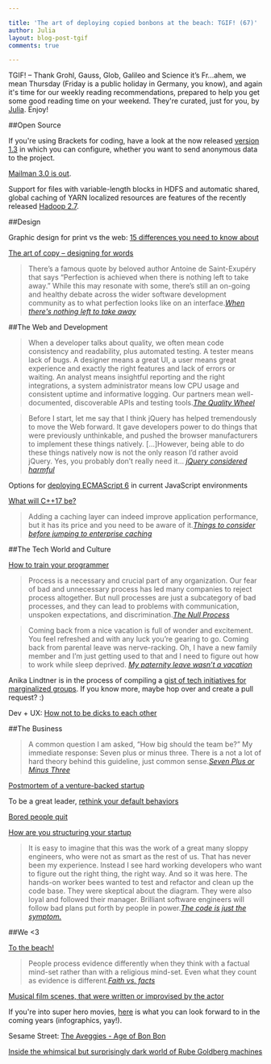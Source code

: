 ```yaml
---

title: 'The art of deploying copied bonbons at the beach: TGIF! (67)'
author: Julia
layout: blog-post-tgif
comments: true

---
```



TGIF! – Thank Grohl, Gauss, Glob, Galileo and Science it’s Fr...ahem, we mean Thursday (Friday is a public holiday in Germany, you know), and again it's time for our weekly reading recommendations, prepared to help you get some good reading time on your weekend. They're curated, just for you, by [Julia](http://twitter.com/juschm). Enjoy!

##Open Source

If you're using Brackets for coding, have a look at the now released [version 1.3](http://blog.brackets.io/2015/04/27/brackets-1-3-release-is-here/) in which you can configure, whether you want to send anonymous data to the project.

[Mailman 3.0 is out](https://mail.python.org/pipermail/mailman-announce/2015-April/000210.html).

Support for files with variable-length blocks in HDFS and automatic shared, global caching of YARN localized resources are features of the recently released [Hadoop 2.7](http://markmail.org/thread/ytisa4w73ym4ee65).

##Design

Graphic design for print vs the web: [15 differences you need to know about](https://designschool.canva.com/blog/print-vs-web/)

[The art of copy – designing for words](thenextweb.com/dd/2015/04/29/the-art-of-copy-designing-for-words)

> There’s a famous quote by beloved author Antoine de Saint-Exupéry that says “Perfection is achieved when there is nothing left to take away.” While this may resonate with some, there’s still an on-going and healthy debate across the wider software development community as to what perfection looks like on an interface.<cite>[When there's nothing left to take away](http://uxmag.com/articles/when-theres-nothing-left-to-take-away)</cite>

##The Web and Development

> When a developer talks about quality, we often mean code consistency and readability, plus automated testing. A tester means lack of bugs. A designer means a great UI, a user means great experience and exactly the right features and lack of errors or waiting. An analyst means insightful reporting and the right integrations, a system administrator means low CPU usage and consistent uptime and informative logging. Our partners mean well-documented, discoverable APIs and testing tools.<cite>[The Quality Wheel](http://blog.jessitron.com/2015/04/the-quality-wheel.html)</cite>

> Before I start, let me say that I think jQuery has helped tremendously to move the Web forward. It gave developers power to do things that were previously unthinkable, and pushed the browser manufacturers to implement these things natively. [...]However, being able to do these things natively now is not the only reason I’d rather avoid jQuery. Yes, you probably don’t really need it… <cite>[jQuery considered harmful](http://lea.verou.me/2015/04/jquery-considered-harmful/)</cite>

Options for [deploying ECMAScript 6](http://www.2ality.com/2015/04/deploying-es6.html) in current JavaScript environments

[What will C++17 be?](http://de.scribd.com/doc/263203829/What-will-C-17-be)

> Adding a caching layer can indeed improve application performance, but it has its price and you need to be aware of it.<cite>[Things to consider before jumping to enterprise caching](http://vladmihalcea.com/2015/04/16/things-to-consider-before-jumping-to-enterprise-caching)</cite>

##The Tech World and Culture

[How to train your programmer](http://ashleygwilliams.github.io/how-to-train-your-programmer/)

> Process is a necessary and crucial part of any organization. Our fear of bad and unnecessary process has led many companies to reject process altogether. But null processes are just a subcategory of bad processes, and they can lead to problems with communication, unspoken expectations, and discrimination.<cite>[The Null Process](https://kateheddleston.com/blog/the-null-process)</cite>

> Coming back from a nice vacation is full of wonder and excitement. You feel refreshed and with any luck you’re gearing to go. Coming back from parental leave was nerve-racking. Oh, I have a new family member and I’m just getting used to that and I need to figure out how to work while sleep deprived. <cite>[My paternity leave wasn’t a vacation](https://medium.com/@davedash/my-paternity-leave-wasn-t-a-vacation-547ee9615d)</cite>

Anika Lindtner is in the process of compiling a [gist of tech initiatives for marginalized groups](https://gist.github.com/anikalindtner/9524950). If you know more, maybe hop over and create a pull request? :)

Dev + UX: [How not to be dicks to each other](https://shinetechblog.files.wordpress.com/2015/04/caa8nvgugaaa_4v.jpg)

##The Business

> A common question I am asked, “How big should the team be?” My immediate response: Seven plus or minus three. There is a not a lot of hard theory behind this guideline, just common sense.<cite>[Seven Plus or Minus Three](http://randsinrepose.com/archives/seven-plus-or-minus-three/)</cite>

[Postmortem of a venture-backed startup](https://medium.com/@brett1211/postmortem-of-a-venture-backed-startup-72c6f8bec7df)

To be a great leader, [rethink your default behaviors](https://medium.com/ideo-stories/to-be-a-great-leader-rethink-your-default-behaviors-c762ffd59450)

[Bored people quit](http://randsinrepose.com/archives/bored-people-quit/)

[How are you structuring your startup](https://keen.io//blog/117530017991/ask-why-a-lot-when-you-organize-your-startup)

> It is easy to imagine that this was the work of a great many sloppy engineers, who were not as smart as the rest of us. That has never been my experience. Instead I see hard working developers who want to figure out the right thing, the right way. And so it was here. The hands-on worker bees wanted to test and refactor and clean up the code base. They were skeptical about the diagram. They were also loyal and followed their manager. Brilliant software engineers will follow bad plans put forth by people in power.<cite>[The code is just the symptom.](https://medium.com/@rubyghetto/the-code-is-just-the-symptom-c77f43b29320)</cite>

##We <3

[To the beach!](https://thenib.com/get-beach-body-ready-8d7937aee32b)

> People process evidence differently when they think with a factual mind-set rather than with a religious mind-set. Even what they count as evidence is different.<cite>[Faith vs. facts](http://www.nytimes.com/2015/04/19/opinion/sunday/t-m-luhrmann-faith-vs-facts.html?_r=0)</cite>

[Musical film scenes, that were written or improvised by the actor](http://geektyrant.com/news/musical-scenes-written-or-improvised-by-the-actor-ergt)

If you're into super hero movies, [here](http://comicsalliance.com/your-supermovie-timeline-updated-with-marvel-studios-phase-three-releases-infographic/) is what you can look forward to in the coming years (infographics, yay!).

Sesame Street: [The Aveggies - Age of Bon Bon](https://www.youtube.com/watch?v=AHPn5d7wRtk)

[Inside the whimsical but surprisingly dark world of Rube Goldberg machines](http://www.theverge.com/2015/4/22/8381963/rube-goldberg-machine-contest-history-ideas)
